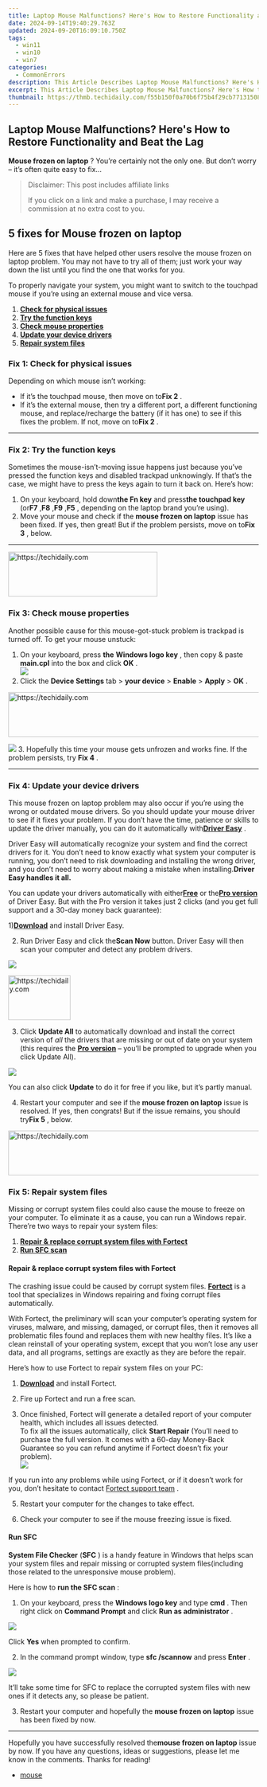 ```yaml
---
title: Laptop Mouse Malfunctions? Here's How to Restore Functionality and Beat the Lag
date: 2024-09-14T19:40:29.763Z
updated: 2024-09-20T16:09:10.750Z
tags:
  - win11
  - win10
  - win7
categories:
  - CommonErrors
description: This Article Describes Laptop Mouse Malfunctions? Here's How to Restore Functionality and Beat the Lag
excerpt: This Article Describes Laptop Mouse Malfunctions? Here's How to Restore Functionality and Beat the Lag
thumbnail: https://thmb.techidaily.com/f55b150f0a70b6f75b4f29cb771315089c12f926804ec41deca73775edc4aad1.png
---
```


## Laptop Mouse Malfunctions? Here's How to Restore Functionality and Beat the Lag

**Mouse frozen on laptop** ? You’re certainly not the only one. But don’t worry – it’s often quite easy to fix…

>  Disclaimer: This post includes affiliate links
>
>  If you click on a link and make a purchase, I may receive a commission at no extra cost to you.
>

## 5 fixes for **Mouse frozen on laptop**

 Here are 5 fixes that have helped other users resolve the mouse frozen on laptop problem. You may not have to try all of them; just work your way down the list until you find the one that works for you.

 To properly navigate your system, you might want to switch to the touchpad mouse if you’re using an external mouse and vice versa.

1. **[Check for physical issues](https://tools.techidaily.com/drivereasy/download/)**
2. **[Try the function keys](https://tools.techidaily.com/drivereasy/download/)**
3. **[Check mouse properties](https://tools.techidaily.com/drivereasy/download/)**
4. **[Update your device drivers](https://tools.techidaily.com/drivereasy/download/)**
5. [**Repair system files**](https://tools.techidaily.com/drivereasy/download/)

### Fix 1: Check for physical issues

Depending on which mouse isn’t working:

* If it’s the touchpad mouse, then move on to**Fix 2** .
* If it’s the external mouse, then try a different port, a different functioning mouse, and replace/recharge the battery (if it has one) to see if this fixes the problem. If not, move on to**Fix 2** .

---

### Fix 2: Try the function keys

 Sometimes the mouse-isn’t-moving issue happens just because you’ve pressed the function keys and disabled trackpad unknowingly. If that’s the case, we might have to press the keys again to turn it back on. Here’s how:

1. On your keyboard, hold down**the Fn key** and press**the touchpad key** (or**F7** ,**F8** ,**F9** ,**F5** , depending on the laptop brand you’re using).
2. Move your mouse and check if the **mouse frozen on laptop** issue has been fixed. If yes, then great! But if the problem persists, move on to**Fix 3** , below.

---

<!-- affiliate ads begin -->
<a href="https://wigfever.sjv.io/c/5597632/2005183/22899" target="_top" id="2005183">
  <img src="//a.impactradius-go.com/display-ad/22899-2005183" border="0" alt="https://techidaily.com" width="300" height="90"/>
</a>
<img height="0" width="0" src="https://wigfever.sjv.io/i/5597632/2005183/22899" style="position:absolute;visibility:hidden;" border="0" />
<!-- affiliate ads end -->

### Fix 3: **Check mouse properties**

 Another possible cause for this mouse-got-stuck problem is trackpad is turned off. To get your mouse unstuck:

1. On your keyboard, press **the**   **Windows logo key**  , then copy & paste **main.cpl** into the box and click **OK** .  
![](https://images.drivereasy.com/wp-content/uploads/2018/07/img_5b3dbcd41adbc.png)
2. Click the **Device Settings** tab > **your device** \> **Enable** \> **Apply** \> **OK** .  

<!-- affiliate ads begin -->
<a href="https://appsumo.8odi.net/c/5597632/2049370/7443" target="_top" id="2049370">
  <img src="//a.impactradius-go.com/display-ad/7443-2049370" border="0" alt="https://techidaily.com" width="728" height="90"/>
</a>
<img height="0" width="0" src="https://appsumo.8odi.net/i/5597632/2049370/7443" style="position:absolute;visibility:hidden;" border="0" />
<!-- affiliate ads end -->

![](https://images.drivereasy.com/wp-content/uploads/2018/07/img_5b3dbdfd5f66f.jpg)
3. Hopefully this time your mouse gets unfrozen and works fine. If the problem persists, try **Fix 4** .

---

### Fix 4: **Update your device drivers**

 This mouse frozen on laptop problem may also occur if you’re using the wrong or outdated mouse drivers. So you should update your mouse driver to see if it fixes your problem. If you don’t have the time, patience or skills to update the driver manually, you can do it automatically with[**Driver Easy**](https://tools.techidaily.com/drivereasy/download/) .

 Driver Easy will automatically recognize your system and find the correct drivers for it. You don’t need to know exactly what system your computer is running, you don’t need to risk downloading and installing the wrong driver, and you don’t need to worry about making a mistake when installing.**Driver Easy handles it all.**

 You can update your drivers automatically with either[**Free**](https://tools.techidaily.com/drivereasy/download/)  or the[**Pro version**](https://tools.techidaily.com/drivereasy/download/) of Driver Easy. But with the Pro version it takes just 2 clicks (and you get full support and a 30-day money back guarantee):

 1)[**Download**](https://tools.techidaily.com/drivereasy/download/) and install Driver Easy.

 2) Run Driver Easy and click the**Scan Now** button. Driver Easy will then scan your computer and detect any problem drivers.

![](https://images.drivereasy.com/wp-content/uploads/2018/07/img_5b46ffcde1143.jpg)

<!-- affiliate ads begin -->
<a href="https://aligracehair.sjv.io/c/5597632/2135365/19272" target="_top" id="2135365">
  <img src="//a.impactradius-go.com/display-ad/19272-2135365" border="0" alt="https://techidaily.com" width="125" height="90"/>
</a>
<img height="0" width="0" src="https://aligracehair.sjv.io/i/5597632/2135365/19272" style="position:absolute;visibility:hidden;" border="0" />
<!-- affiliate ads end -->

 3) Click **Update All** to automatically download and install the correct version of _all_ the drivers that are missing or out of date on your system (this requires the [**Pro version**](https://tools.techidaily.com/drivereasy/download/) – you’ll be prompted to upgrade when you click Update All).

![](https://images.drivereasy.com/wp-content/uploads/2018/07/img_5b569e2129fd3.jpg)

 You can also click **Update** to do it for free if you like, but it’s partly manual.

 4) Restart your computer and see if the **mouse frozen on laptop** issue is resolved. If yes, then congrats! But if the issue remains, you should try**Fix 5** , below.

<!-- affiliate ads begin -->
<a href="https://united.elfm.net/c/5597632/2139563/4704" target="_top" id="2139563">
  <img src="//a.impactradius-go.com/display-ad/4704-2139563" border="0" alt="https://techidaily.com" width="728" height="90"/>
</a>
<img height="0" width="0" src="https://united.elfm.net/i/5597632/2139563/4704" style="position:absolute;visibility:hidden;" border="0" />
<!-- affiliate ads end -->

### Fix 5: Repair system files

 Missing or corrupt system files could also cause the mouse to freeze on your computer. To eliminate it as a cause, you can run a Windows repair. There’re two ways to repair your system files:

1. **[Repair & replace corrupt system files with Fortect](https://tools.techidaily.com/drivereasy/download/)**
2. **[Run SFC scan](https://tools.techidaily.com/drivereasy/download/)**

#### Repair & replace corrupt system files with Fortect

 The crashing issue could be caused by corrupt system files. **[Fortect](https://tools.techidaily.com/drivereasy/download/)**  is a tool that specializes in Windows repairing and fixing corrupt files automatically.

 With Fortect, the preliminary will scan your computer’s operating system for viruses, malware, and missing, damaged, or corrupt files, then it removes all problematic files found and replaces them with new healthy files. It’s like a clean reinstall of your operating system, except that you won’t lose any user data, and all programs, settings are exactly as they are before the repair.

Here’s how to use Fortect to repair system files on your PC:

 1) **[Download](https://tools.techidaily.com/drivereasy/download/)**  and install Fortect.

 2) Fire up Fortect and run a free scan.

 3) Once finished, Fortect will generate a detailed report of your computer health, which includes all issues detected.  
 To fix all the issues automatically, click **Start Repair** (You’ll need to purchase the full version. It comes with a 60-day Money-Back Guarantee so you can refund anytime if Fortect doesn’t fix your problem).  
![](https://images.drivereasy.com/wp-content/uploads/2016/08/fortect-demo.jpg)

 If you run into any problems while using Fortect, or if it doesn’t work for you, don’t hesitate to contact[](https://tools.techidaily.com/drivereasy/download/) [Fortect support team](https://www.fortect.com/support/) .

5) Restart your computer for the changes to take effect.

6) Check your computer to see if the mouse freezing issue is fixed.

#### Run SFC

**System File Checker** (**SFC** ) is a handy feature in Windows that helps scan your system files and repair missing or corrupted system files(including those related to the unresponsive mouse problem).

 Here is how to **run the SFC scan** :

 1) On your keyboard, press the **Windows logo key** and type **cmd** . Then right click on **Command Prompt** and click **Run as administrator** .

![](https://images.drivereasy.com/wp-content/uploads/2018/06/img_5b28ad73ad4a9.png)

 Click **Yes** when prompted to confirm.

 2) In the command prompt window, type **sfc /scannow** and press **Enter** .

![](https://images.drivereasy.com/wp-content/uploads/2018/06/img_5b28aee247664.jpg)

 It’ll take some time for SFC to replace the corrupted system files with new ones if it detects any, so please be patient.

 3) Restart your computer and hopefully the **mouse frozen on laptop** issue has been fixed by now.

---

 Hopefully you have successfully resolved the**mouse frozen on laptop** issue by now. If you have any questions, ideas or suggestions, please let me know in the comments. Thanks for reading!

* [mouse](https://tools.techidaily.com/drivereasy/download/)

<ins class="adsbygoogle"
     style="display:block"
     data-ad-format="autorelaxed"
     data-ad-client="ca-pub-7571918770474297"
     data-ad-slot="1223367746"></ins>

<ins class="adsbygoogle"
     style="display:block"
     data-ad-client="ca-pub-7571918770474297"
     data-ad-slot="8358498916"
     data-ad-format="auto"
     data-full-width-responsive="true"></ins>



